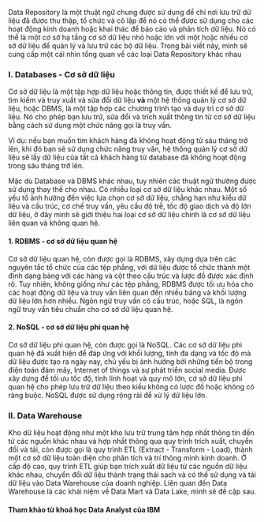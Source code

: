 Data Repository là một thuật ngữ chung được sử dụng để chỉ nơi lưu trữ dữ liệu đã được thu thập, tổ chức và cô lập để nó có thể được sử dụng cho các hoạt động kinh doanh hoặc khai thác để báo cáo và phân tích dữ liệu. 
Nó có thể là một cơ sở hạ tầng cơ sở dữ liệu nhỏ hoặc lớn với một hoặc nhiều cơ sở dữ liệu để quản lý và lưu trữ các bộ dữ liệu. 
Trong bài viết này, mình sẽ cung cấp một cái nhìn tổng quan về các loại Data Repository khác nhau

### I. Databases - Cơ sở dữ liệu
Cơ sở dữ liệu là một tập hợp dữ liệu hoặc thông tin, được thiết kế để lưu trữ, tìm kiếm và truy xuất và sửa đổi dữ liệu **và** một hệ thống quản lý cơ sở dữ liệu, hoặc DBMS, là một tập hợp các chương trình tạo và duy trì cơ sở dữ liệu. Nó cho phép bạn lưu trữ, sửa đổi và trích xuất thông tin từ cơ sở dữ liệu bằng cách sử dụng một chức năng gọi là truy vấn. 

Ví dụ: nếu bạn muốn tìm khách hàng đã không hoạt động từ sáu tháng trở lên, khi đó bạn sẽ sử dụng chức năng truy vấn, hệ thống quản lý cơ sở dữ liệu sẽ lấy dữ liệu của tất cả khách hàng từ database đã không hoạt động trong sáu tháng trở lên. 

Mặc dù Database và DBMS khác nhau, tuy nhiên các thuật ngữ thường được sử dụng thay thế cho nhau. 
Có nhiều loại cơ sở dữ liệu khác nhau. Một số yếu tố ảnh hưởng đến việc lựa chọn cơ sở dữ liệu, chẳng hạn như kiểu dữ liệu và cấu trúc, cơ chế truy vấn, yêu cầu độ trễ, tốc độ giao dịch và độ lớn dữ liệu, ở đây mình sẽ giới thiệu hai loại cơ sở dữ liệu chính là cơ sở dữ liệu liên quan và không quan hệ. 
#### 1. RDBMS - cơ sở dữ liệu quan hệ
Cơ sở dữ liệu quan hệ, còn được gọi là RDBMS, xây dựng dựa trên các nguyên tắc tổ chức của các tệp phẳng, với dữ liệu được tổ chức thành một định dạng bảng với các hàng và cột theo cấu trúc và lược đồ được xác định rõ. Tuy nhiên, không giống như các tệp phẳng, RDBMS được tối ưu hóa cho các hoạt động dữ liệu và truy vấn liên quan đến nhiều bảng và khối lượng dữ liệu lớn hơn nhiều. 
Ngôn ngữ truy vấn có cấu trúc, hoặc SQL, là ngôn ngữ truy vấn tiêu chuẩn cho cơ sở dữ liệu quan hệ. 
#### 2. NoSQL - cơ sở dữ liệu phi quan hệ
Cơ sở dữ liệu phi quan hệ, còn được gọi là NoSQL. Các cơ sở dữ liệu phi quan hệ đã xuất hiện để đáp ứng với khối lượng, tính đa dạng và tốc độ mà dữ liệu được tạo ra ngày nay, chủ yếu bị ảnh hưởng bởi những tiến bộ trong điện toán đám mây, Internet of things và sự phát triển social media. Được xây dựng để tối ưu tốc độ, tính linh hoạt và quy mô lớn, cơ sở dữ liệu phi quan hệ cho phép lưu trữ dữ liệu theo kiểu không có lược đồ hoặc không có ràng buộc. 
NoSQL được sử dụng rộng rãi để xử lý dữ liệu lớn. 

### II. Data Warehouse
Kho dữ liệu hoạt động như một kho lưu trữ trung tâm hợp nhất thông tin đến từ các nguồn khác nhau và hợp nhất thông qua quy trình trích xuất, chuyển đổi và tải, còn được gọi là quy trình ETL (Extract - Transform - Load), thành một cơ sở dữ liệu toàn diện cho phân tích và trí thông minh kinh doanh. 
Ở cấp độ cao, quy trình ETL giúp bạn trích xuất dữ liệu từ các nguồn dữ liệu khác nhau, chuyển đổi dữ liệu thành trạng thái sạch và có thể sử dụng và tải dữ liệu vào Data Warehouse của doanh nghiệp. 
Liên quan đến Data Warehouse là các khái niệm về Data Mart và Data Lake, mình sẽ đề cập sau. 

#### Tham khảo từ khoá học Data Analyst của IBM